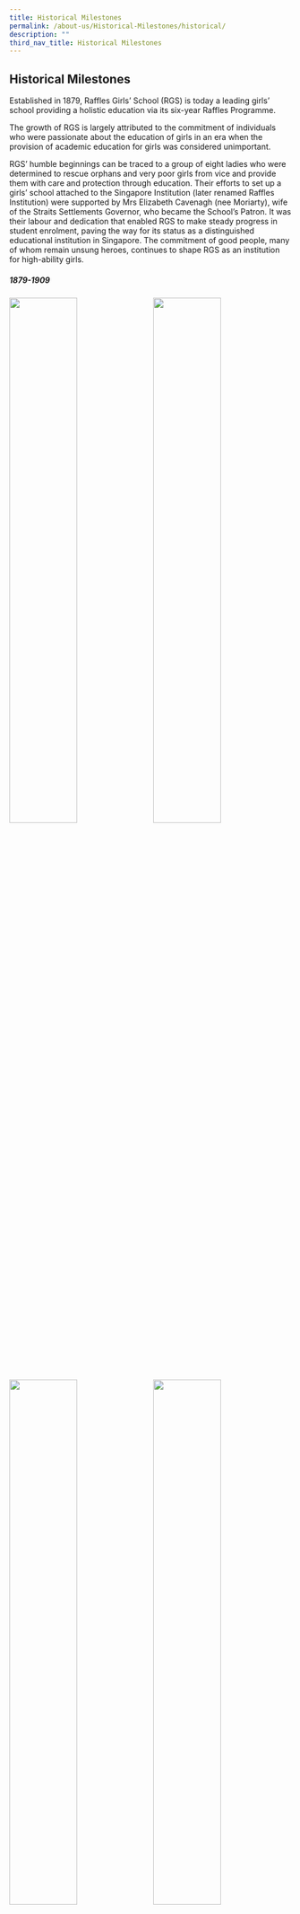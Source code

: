```yaml
---
title: Historical Milestones
permalink: /about-us/Historical-Milestones/historical/
description: ""
third_nav_title: Historical Milestones
---
```

## Historical Milestones

Established in 1879, Raffles Girls’ School (RGS) is today a leading girls’ school providing a holistic education via its six-year Raffles Programme.

The growth of RGS is largely attributed to the commitment of individuals who were passionate about the education of girls in an era when the provision of academic education for girls was considered unimportant.

RGS’ humble beginnings can be traced to a group of eight ladies who were determined to rescue orphans and very poor girls from vice and provide them with care and protection through education. Their efforts to set up a girls’ school attached to the Singapore Institution (later renamed Raffles Institution) were supported by Mrs Elizabeth Cavenagh (nee Moriarty), wife of the Straits Settlements Governor, who became the School’s Patron. It was their labour and dedication that enabled RGS to make steady progress in student enrolment, paving the way for its status as a distinguished educational institution in Singapore. The commitment of good people, many of whom remain unsung heroes, continues to shape RGS as an institution for high-ability girls.

##### 1879-1909

<img src="/images/hist1.jpg" style="width:49%" align=left>
<img src="/images/hist2.jpg" style="width:49%" align=right>
<br clear="left"><br>

<img src="/images/hist3.jpg" style="width:49%" align=left>
<img src="/images/hist4.jpg" style="width:49%" align=right>
<br clear="left"><br>

<img src="/images/hist5.jpg" style="width:49%" align=left>
<img src="/images/hist6.jpg" style="width:49%" align=right>
<br clear="left"><br>

<img src="/images/hist7.jpg" style="width:49%" align=left>
<br clear="left"><br>

##### 1910-1949

<img src="/images/hist8.jpg" style="width:49%" align=left>
<img src="/images/hist9.jpg" style="width:49%" align=right>
<br clear="left"><br>

<img src="/images/hist10.jpg" style="width:49%" align=left>
<img src="/images/hist11.jpg" style="width:49%" align=right>
<br clear="left"><br>

<img src="/images/hist12.jpg" style="width:49%" align=left>
<img src="/images/hist13.jpg" style="width:49%" align=right>
<br clear="left"><br>

##### 1950-1969

<img src="/images/hist14.jpg" style="width:49%" align=left>
<img src="/images/hist15.jpg" style="width:49%" align=right>
<br clear="left"><br>

<img src="/images/hist16.jpg" style="width:49%" align=left>
<img src="/images/hist17.jpg" style="width:49%" align=right>
<br clear="left"><br>

<img src="/images/hist18.jpg" style="width:49%" align=left>
<img src="/images/hist19.jpg" style="width:49%" align=right>
<br clear="left"><br>

##### 1970-1989

<img src="/images/hist20.jpg" style="width:49%" align=left>
<img src="/images/hist21.jpg" style="width:49%" align=right>
<br clear="left"><br>

<img src="/images/hist22.jpg" style="width:49%" align=left>
<img src="/images/hist23.jpg" style="width:49%" align=right>
<br clear="left"><br>

<img src="/images/hist24.jpg" style="width:49%" align=left>
<img src="/images/hist25.jpg" style="width:49%" align=right>
<br clear="left"><br>

<img src="/images/hist26.jpg" style="width:49%" align=left>
<br clear="left"><br>

##### 1990-2009

<img src="/images/hist27.jpg" style="width:49%" align=left>
<img src="/images/hist28.jpg" style="width:49%" align=right>
<br clear="left"><br>

<img src="/images/hist29.jpg" style="width:49%" align=left>
<img src="/images/hist30.jpg" style="width:49%" align=right>
<br clear="left"><br>

<img src="/images/hist31.jpg" style="width:49%" align=left>
<img src="/images/hist32.jpg" style="width:49%" align=right>
<br clear="left"><br>

<img src="/images/hist33.jpg" style="width:49%" align=left>
<img src="/images/hist34.jpg" style="width:49%" align=right>
<br clear="left"><br>

<img src="/images/hist35.jpg" style="width:49%" align=left>
<br clear="left"><br>

##### 2010-Current

<img src="/images/hist27.jpg" style="width:49%" align=left>
<img src="/images/hist28.jpg" style="width:49%" align=right>
<br clear="left"><br>

<img src="/images/hist29.jpg" style="width:49%" align=left>
<img src="/images/hist30.jpg" style="width:49%" align=right>
<br clear="left"><br>

<img src="/images/hist31.jpg" style="width:49%" align=left>
<img src="/images/hist32.jpg" style="width:49%" align=right>
<br clear="left"><br>

<img src="/images/hist33.jpg" style="width:49%" align=left>
<img src="/images/hist34.jpg" style="width:49%" align=right>
<br clear="left"><br>

<img src="/images/hist27.jpg" style="width:49%" align=left>
<img src="/images/hist28.jpg" style="width:49%" align=right>
<br clear="left"><br>

<img src="/images/hist29.jpg" style="width:49%" align=left>
<img src="/images/hist30.jpg" style="width:49%" align=right>
<br clear="left"><br>

<img src="/images/hist31.jpg" style="width:49%" align=left>
<img src="/images/hist32.jpg" style="width:49%" align=right>
<br clear="left"><br>

<img src="/images/hist33.jpg" style="width:49%" align=left>
<img src="/images/hist34.jpg" style="width:49%" align=right>
<br clear="left"><br>

<img src="/images/hist27.jpg" style="width:49%" align=left>
<img src="/images/hist28.jpg" style="width:49%" align=right>
<br clear="left"><br>

<img src="/images/hist29.jpg" style="width:49%" align=left>
<img src="/images/hist30.jpg" style="width:49%" align=right>
<br clear="left"><br>

<img src="/images/hist31.jpg" style="width:49%" align=left>
<img src="/images/hist32.jpg" style="width:49%" align=right>
<br clear="left"><br>

<img src="/images/hist33.jpg" style="width:49%" align=left>
<img src="/images/hist34.jpg" style="width:49%" align=right>
<br clear="left"><br>

<img src="/images/hist27.jpg" style="width:49%" align=left>
<img src="/images/hist28.jpg" style="width:49%" align=right>
<br clear="left"><br>

<img src="/images/hist29.jpg" style="width:49%" align=left>
<img src="/images/hist30.jpg" style="width:49%" align=right>
<br clear="left"><br>

<img src="/images/hist31.jpg" style="width:49%" align=left>
<img src="/images/hist32.jpg" style="width:49%" align=right>
<br clear="left"><br>

<img src="/images/hist33.jpg" style="width:49%" align=left>
<img src="/images/hist34.jpg" style="width:49%" align=right>
<br clear="left"><br>

<img src="/images/hist27.jpg" style="width:49%" align=left>
<img src="/images/hist28.jpg" style="width:49%" align=right>
<br clear="left"><br>

<img src="/images/hist29.jpg" style="width:49%" align=left>
<img src="/images/hist30.jpg" style="width:49%" align=right>
<br clear="left"><br>

<img src="/images/hist31.jpg" style="width:49%" align=left>
<img src="/images/hist32.jpg" style="width:49%" align=right>
<br clear="left"><br>

<img src="/images/hist33.jpg" style="width:49%" align=left>
<img src="/images/hist34.jpg" style="width:49%" align=right>
<br clear="left"><br>

<img src="/images/hist27.jpg" style="width:49%" align=left>
<img src="/images/hist28.jpg" style="width:49%" align=right>
<br clear="left"><br>

<img src="/images/hist29.jpg" style="width:49%" align=left>
<img src="/images/hist30.jpg" style="width:49%" align=right>
<br clear="left"><br>

<img src="/images/hist31.jpg" style="width:49%" align=left>
<img src="/images/hist32.jpg" style="width:49%" align=right>
<br clear="left"><br>

<img src="/images/hist33.jpg" style="width:49%" align=left>
<img src="/images/hist34.jpg" style="width:49%" align=right>
<br clear="left"><br>

<img src="/images/hist27.jpg" style="width:49%" align=left>
<img src="/images/hist28.jpg" style="width:49%" align=right>
<br clear="left"><br>

<img src="/images/hist29.jpg" style="width:49%" align=left>
<img src="/images/hist30.jpg" style="width:49%" align=right>
<br clear="left"><br>

<img src="/images/hist31.jpg" style="width:49%" align=left>
<img src="/images/hist32.jpg" style="width:49%" align=right>
<br clear="left"><br>

<img src="/images/hist33.jpg" style="width:49%" align=left>
<img src="/images/hist34.jpg" style="width:49%" align=right>
<br clear="left"><br>

<img src="/images/hist27.jpg" style="width:49%" align=left>
<img src="/images/hist28.jpg" style="width:49%" align=right>
<br clear="left"><br>

<img src="/images/hist29.jpg" style="width:49%" align=left>
<img src="/images/hist30.jpg" style="width:49%" align=right>
<br clear="left"><br>

<img src="/images/hist31.jpg" style="width:49%" align=left>
<img src="/images/hist32.jpg" style="width:49%" align=right>
<br clear="left"><br>

<img src="/images/hist33.jpg" style="width:49%" align=left>
<img src="/images/hist34.jpg" style="width:49%" align=right>
<br clear="left"><br>

<img src="/images/hist27.jpg" style="width:49%" align=left>
<img src="/images/hist28.jpg" style="width:49%" align=right>
<br clear="left"><br>

<img src="/images/hist29.jpg" style="width:49%" align=left>
<img src="/images/hist30.jpg" style="width:49%" align=right>
<br clear="left"><br>

<img src="/images/hist31.jpg" style="width:49%" align=left>
<img src="/images/hist32.jpg" style="width:49%" align=right>
<br clear="left"><br>

<img src="/images/hist33.jpg" style="width:49%" align=left>
<img src="/images/hist34.jpg" style="width:49%" align=right>
<br clear="left"><br>

<img src="/images/hist27.jpg" style="width:49%" align=left>
<img src="/images/hist28.jpg" style="width:49%" align=right>
<br clear="left"><br>

<img src="/images/hist29.jpg" style="width:49%" align=left>
<img src="/images/hist30.jpg" style="width:49%" align=right>
<br clear="left"><br>

<img src="/images/hist31.jpg" style="width:49%" align=left>
<img src="/images/hist32.jpg" style="width:49%" align=right>
<br clear="left"><br>

<img src="/images/hist33.jpg" style="width:49%" align=left>
<img src="/images/hist34.jpg" style="width:49%" align=right>
<br clear="left"><br>

<img src="/images/hist27.jpg" style="width:49%" align=left>
<img src="/images/hist28.jpg" style="width:49%" align=right>
<br clear="left"><br>

<img src="/images/hist29.jpg" style="width:49%" align=left>
<img src="/images/hist30.jpg" style="width:49%" align=right>
<br clear="left"><br>

<img src="/images/hist31.jpg" style="width:49%" align=left>
<img src="/images/hist32.jpg" style="width:49%" align=right>
<br clear="left"><br>

<img src="/images/hist33.jpg" style="width:49%" align=left>
<img src="/images/hist34.jpg" style="width:49%" align=right>
<br clear="left"><br>

<img src="/images/hist27.jpg" style="width:49%" align=left>
<img src="/images/hist28.jpg" style="width:49%" align=right>
<br clear="left"><br>

<img src="/images/hist29.jpg" style="width:49%" align=left>
<img src="/images/hist30.jpg" style="width:49%" align=right>
<br clear="left"><br>

<img src="/images/hist31.jpg" style="width:49%" align=left>
<img src="/images/hist32.jpg" style="width:49%" align=right>
<br clear="left"><br>

<img src="/images/hist33.jpg" style="width:49%" align=left>
<img src="/images/hist34.jpg" style="width:49%" align=right>
<br clear="left"><br>